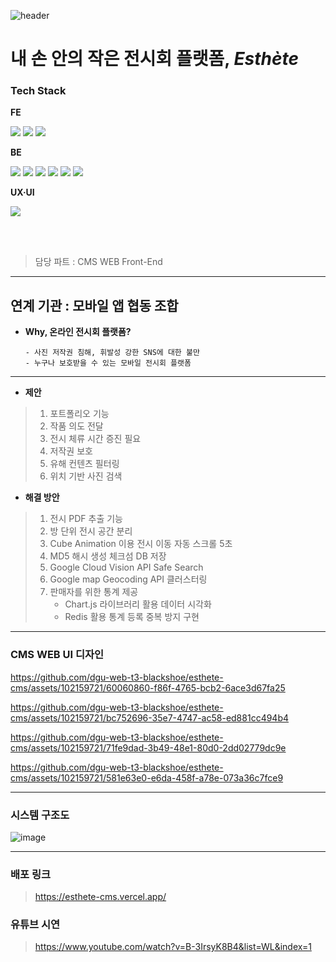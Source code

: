 ![header](https://capsule-render.vercel.app/api?type=waving&color=7EC9FF&height=250&section=header&text=중소벤처기업부%20벤처스타트업%20아카데미%20사업%20우수상&fontSize=32&animation=fadeIn&fontAlignY=32&desc=2023%20동국대학교%20웹%20개발자%20양성%20장학%20과정&descAlignY=51&descAlign=70)

# **내 손 안의 작은 전시회 플랫폼, *Esthète***

<div align="left">

### Tech Stack
  
**FE** 

<img src="https://img.shields.io/badge/Next-000000?style=for-the-badge&logo=Next.js&logoColor=white">
<img src="https://img.shields.io/badge/TypeScript-3178C6?style=for-the-badge&logo=typescript&logoColor=white">
<img src="https://img.shields.io/badge/React_Native-61DAFB?style=for-the-badge&logo=react&logoColor=white">


**BE**

<img src="https://img.shields.io/badge/Spring-6DB33F?style=for-the-badge&logo=spring&logoColor=white">
<img src="https://img.shields.io/badge/Docker-2496ED?style=for-the-badge&logo=docker&logoColor=white">
<img src="https://img.shields.io/badge/MySQL-4479A1?style=for-the-badge&logo=mysql&logoColor=white">
<img src="https://img.shields.io/badge/Kubernetes-326CE5?style=for-the-badge&logo=kubernetes&logoColor=white">
<img src="https://img.shields.io/badge/Jenkins-6D6B6D?style=for-the-badge&logo=jenkins&logoColor=white">
<img src="https://img.shields.io/badge/Redis-DC382D?style=for-the-badge&logo=redis&logoColor=white">


**UX·UI**

<img src="https://img.shields.io/badge/Figma-ae4dff?style=for-the-badge&logo=figma&logoColor=white">

</div>

<br/><br/>

> 담당 파트 : CMS WEB Front-End

<hr/>

## 연계 기관 : 모바일 앱 협동 조합

- **Why, 온라인 전시회 플랫폼?**
  ```
  - 사진 저작권 침해, 휘발성 강한 SNS에 대한 불만
  - 누구나 보호받을 수 있는 모바일 전시회 플랫폼
  ```

<hr/>

- **제안**
>  1. 포트폴리오 기능
>  2. 작품 의도 전달
>  3. 전시 체류 시간 증진 필요
>  4. 저작권 보호
>  5. 유해 컨텐츠 필터링
>  6. 위치 기반 사진 검색


- **해결 방안**
>  1. 전시 PDF 추출 기능
>  2. 방 단위 전시 공간 분리
>  3. Cube Animation 이용 전시 이동 자동 스크롤 5초
>  4. MD5 해시 생성 체크섬 DB 저장
>  5. Google Cloud Vision API Safe Search
>  6. Google map Geocoding API 클러스터링
>  7. 판매자를 위한 통계 제공
>     - Chart.js 라이브러리 활용 데이터 시각화
>     - Redis 활용 통계 등록 중복 방지 구현

---

### CMS WEB UI 디자인

https://github.com/dgu-web-t3-blackshoe/esthete-cms/assets/102159721/60060860-f86f-4765-bcb2-6ace3d67fa25

https://github.com/dgu-web-t3-blackshoe/esthete-cms/assets/102159721/bc752696-35e7-4747-ac58-ed881cc494b4

https://github.com/dgu-web-t3-blackshoe/esthete-cms/assets/102159721/71fe9dad-3b49-48e1-80d0-2dd02779dc9e

https://github.com/dgu-web-t3-blackshoe/esthete-cms/assets/102159721/581e63e0-e6da-458f-a78e-073a36c7fce9

<hr/>

### 시스템 구조도

![image](https://github.com/dgu-web-t3-blackshoe/esthete-cms/assets/102159721/e8d12935-6408-41f9-8b9c-ef7528d5d3ee)

<hr/>

### 배포 링크
> https://esthete-cms.vercel.app/

### 유튜브 시연
> https://www.youtube.com/watch?v=B-3IrsyK8B4&list=WL&index=1

